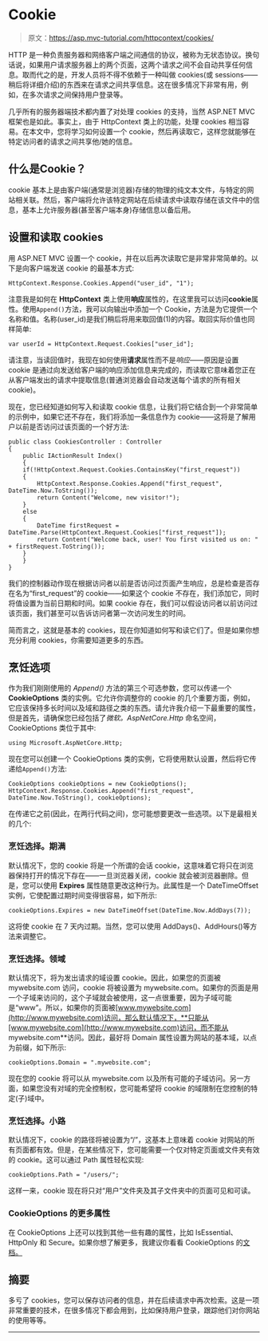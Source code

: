 # Cookie

> 原文：<https://asp.mvc-tutorial.com/httpcontext/cookies/>

HTTP 是一种负责服务器和网络客户端之间通信的协议，被称为无状态协议。换句话说，如果用户请求服务器上的两个页面，这两个请求之间不会自动共享任何信息。取而代之的是，开发人员将不得不依赖于一种叫做 cookies(或 sessions——稍后将详细介绍)的东西来在请求之间共享信息。这在很多情况下非常有用，例如，在多次请求之间保持用户登录等。

几乎所有的服务器端技术都内置了对处理 cookies 的支持，当然 ASP.NET MVC 框架也是如此。事实上，由于 HttpContext 类上的功能，处理 cookies 相当容易。在本文中，您将学习如何设置一个 cookie，然后再读取它，这样您就能够在特定访问者的请求之间共享他/她的信息。

## 什么是Cookie？

cookie 基本上是由客户端(通常是浏览器)存储的物理的纯文本文件，与特定的网站相关联。然后，客户端将允许该特定网站在后续请求中读取存储在该文件中的信息，基本上允许服务器(甚至客户端本身)存储信息以备后用。

## 设置和读取 cookies

用 ASP.NET MVC 设置一个 cookie，并在以后再次读取它是非常非常简单的。以下是向客户端发送 cookie 的最基本方式:

<input type="hidden" name="IL_IN_ARTICLE">

```
HttpContext.Response.Cookies.Append("user_id", "1");
```

注意我是如何在 **HttpContext** 类上使用**响应**属性的，在这里我可以访问**cookie**属性。使用`Append()`方法，我可以向输出中添加一个 Cookie，方法是为它提供一个名称和值。名称(user_id)是我们稍后将用来取回值(1)的内容。取回实际价值也同样简单:

```
var userId = HttpContext.Request.Cookies["user_id"];
```

请注意，当读回值时，我现在如何使用**请求**属性而不是*响应*——原因是设置 cookie 是通过向发送给客户端的响应添加信息来完成的，而读取它意味着您正在从客户端发出的请求中提取信息(普通浏览器会自动发送每个请求的所有相关 cookie)。

现在，您已经知道如何写入和读取 cookie 信息，让我们将它结合到一个非常简单的示例中，如果它还不存在，我们将添加一条信息作为 cookie——这将是了解用户以前是否访问过该页面的一个好方法:

```
public class CookiesController : Controller
{
    public IActionResult Index()
    {
    if(!HttpContext.Request.Cookies.ContainsKey("first_request"))
    {
        HttpContext.Response.Cookies.Append("first_request", DateTime.Now.ToString());
        return Content("Welcome, new visitor!");
    }
    else
    {
        DateTime firstRequest = DateTime.Parse(HttpContext.Request.Cookies["first_request"]);
        return Content("Welcome back, user! You first visited us on: " + firstRequest.ToString());
    }
    }
}
```

我们的控制器动作现在根据访问者以前是否访问过页面产生响应，总是检查是否存在名为“first_request”的 cookie——如果这个 cookie 不存在，我们添加它，同时将值设置为当前日期和时间。如果 cookie 存在，我们可以假设访问者以前访问过该页面，我们甚至可以告诉访问者第一次访问发生的时间。

简而言之，这就是基本的 cookies，现在你知道如何写和读它们了。但是如果你想充分利用 cookies，你需要知道更多的东西。

## 烹饪选项

作为我们刚刚使用的 *Append()* 方法的第三个可选参数，您可以传递一个 **CookieOptions** 类的实例。它允许你调整你的 cookie 的几个重要方面，例如，它应该保持多长时间以及域和路径之类的东西。请允许我介绍一下最重要的属性，但是首先，请确保您已经包括了*微软。AspNetCore.Http* 命名空间，CookieOptions 类位于其中:

```
using Microsoft.AspNetCore.Http;
```

现在您可以创建一个 CookieOptions 类的实例，它将使用默认设置，然后将它传递给`Append()`方法:

```
CookieOptions cookieOptions = new CookieOptions();            
HttpContext.Response.Cookies.Append("first_request", DateTime.Now.ToString(), cookieOptions);
```

在传递它之前(因此，在两行代码之间)，您可能想要更改一些选项。以下是最相关的几个:

### 烹饪选择。期满

默认情况下，您的 cookie 将是一个所谓的会话 cookie，这意味着它将只在浏览器保持打开的情况下存在——一旦浏览器关闭，cookie 就会被浏览器删除。但是，您可以使用 **Expires** 属性随意更改这种行为。此属性是一个 DateTimeOffset 实例，它使配置过期时间变得很容易，如下所示:

```
cookieOptions.Expires = new DateTimeOffset(DateTime.Now.AddDays(7));
```

这将使 cookie 在 7 天内过期。当然，您可以使用 AddDays()、AddHours()等方法来调整它。

### 烹饪选择。领域

默认情况下，将为发出请求的域设置 cookie。因此，如果您的页面被 mywebsite.com 访问，cookie 将被设置为 mywebsite.com。如果你的页面是用一个子域来访问的，这个子域就会被使用，这一点很重要，因为子域可能是“www”。所以，如果你的页面被[www.mywebsite.com](http://www.mywebsite.com)访问，那么默认情况下，**只能从[www.mywebsite.com](http://www.mywebsite.com)访问，而不能从 mywebsite.com**访问。因此，最好将 Domain 属性设置为网站的基本域，以点为前缀，如下所示:

```
cookieOptions.Domain = ".mywebsite.com";
```

现在您的 cookie 将可以从 mywebsite.com 以及所有可能的子域访问。另一方面，如果您没有对域的完全控制权，您可能希望将 cookie 的域限制在您控制的特定(子)域中。

### 烹饪选择。小路

默认情况下，cookie 的路径将被设置为“/”，这基本上意味着 cookie 对网站的所有页面都有效。但是，在某些情况下，您可能需要一个仅对特定页面或文件夹有效的 cookie。这可以通过 Path 属性轻松实现:

```
cookieOptions.Path = "/users/";
```

这样一来，cookie 现在将只对“用户”文件夹及其子文件夹中的页面可见和可读。

### CookieOptions 的更多属性

在 CookieOptions 上还可以找到其他一些有趣的属性，比如 IsEssential、HttpOnly 和 Secure。如果你想了解更多，我建议你看看 CookieOptions 的[文档。](https://docs.microsoft.com/en-us/dotnet/api/microsoft.aspnetcore.http.cookieoptions)

## 摘要

多亏了 cookies，您可以保存访问者的信息，并在后续请求中再次检索。这是一项非常重要的技术，在很多情况下都会用到，比如保持用户登录，跟踪他们对你网站的使用等等。

* * *